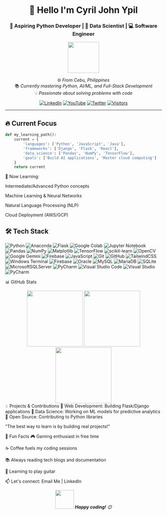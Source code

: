 <div align="center">
  
# 👋 Hello I'm Cyril John Ypil

### 🚀 Aspiring Python Developer | 🧠 Data Scientist | 💻 Software Engineer

<img src="https://media.giphy.com/media/M9gbBd9nbDrOTu1Mqx/giphy.gif" width="100"/>

🌐 *From Cebu, Philippines*  
📚 *Currently mastering Python, AI/ML, and Full-Stack Development*  
💡 *Passionate about solving problems with code*  

[![LinkedIn](https://img.shields.io/badge/LinkedIn-Connect-blue?style=for-the-badge&logo=linkedin)](http://linkedin.com/in/cyril-john-ypil-030b52299)
[![YouTube](https://img.shields.io/badge/YouTube-Subscribe-red?style=for-the-badge&logo=youtube)](https://www.youtube.com/@cyrilypil)
[![Twitter](https://img.shields.io/badge/Twitter-Follow-blue?style=for-the-badge&logo=twitter)](https://x.com/cryoyohan)
[![Visitors](https://komarev.com/ghpvc/?username=CryoYohan&label=Profile%20Views&color=0e75b6&style=for-the-badge)](https://github.com/CryoYohan)

</div>

---

## 🔥 Current Focus

```python
def my_learning_path():
    current = {
        'languages': ['Python', 'JavaScript', 'Java'],
        'frameworks': ['Django', 'Flask', 'React'],
        'data_science': ['Pandas', 'NumPy', 'TensorFlow'],
        'goals': ['Build AI applications', 'Master cloud computing']
    }
    return current
```
📌 Now Learning:

Intermediate/Advanced Python concepts

Machine Learning & Neural Networks

Natural Language Processing (NLP)

Cloud Deployment (AWS/GCP)

## 🛠️ Tech Stack
![Python](https://img.shields.io/badge/python-3670A0?style=for-the-badge&logo=python&logoColor=ffdd54)
![Anaconda](https://img.shields.io/badge/Anaconda-%2344A833.svg?style=for-the-badge&logo=anaconda&logoColor=white)
![Flask](https://img.shields.io/badge/flask-%23000.svg?style=for-the-badge&logo=flask&logoColor=white)
![Google Colab](https://img.shields.io/badge/Google%20Colab-%23F9A825.svg?style=for-the-badge&logo=googlecolab&logoColor=white)
![Jupyter Notebook](https://img.shields.io/badge/jupyter-%23FA0F00.svg?style=for-the-badge&logo=jupyter&logoColor=white)
![Pandas](https://img.shields.io/badge/pandas-%23150458.svg?style=for-the-badge&logo=pandas&logoColor=white)
![NumPy](https://img.shields.io/badge/numpy-%23013243.svg?style=for-the-badge&logo=numpy&logoColor=white)
![Matplotlib](https://img.shields.io/badge/Matplotlib-%23ffffff.svg?style=for-the-badge&logo=Matplotlib&logoColor=black)
![TensorFlow](https://img.shields.io/badge/TensorFlow-%23FF6F00.svg?style=for-the-badge&logo=TensorFlow&logoColor=white) 
![scikit-learn](https://img.shields.io/badge/scikit--learn-%23F7931E.svg?style=for-the-badge&logo=scikit-learn&logoColor=white)
![OpenCV](https://img.shields.io/badge/opencv-%23white.svg?style=for-the-badge&logo=opencv&logoColor=white)
![Google Gemini](https://img.shields.io/badge/google%20gemini-8E75B2?style=for-the-badge&logo=google%20gemini&logoColor=white)
![Firebase](https://img.shields.io/badge/firebase-%23039BE5.svg?style=for-the-badge&logo=firebase)
![JavaScript](https://img.shields.io/badge/javascript-%23323330.svg?style=for-the-badge&logo=javascript&logoColor=%23F7DF1E)
![Git](https://img.shields.io/badge/git-%23F05033.svg?style=for-the-badge&logo=git&logoColor=white)
![GitHub](https://img.shields.io/badge/github-%23121011.svg?style=for-the-badge&logo=github&logoColor=white)
![TailwindCSS](https://img.shields.io/badge/tailwindcss-%2338B2AC.svg?style=for-the-badge&logo=tailwind-css&logoColor=white)
![Windows Terminal](https://img.shields.io/badge/Windows%20Terminal-%234D4D4D.svg?style=for-the-badge&logo=windows-terminal&logoColor=white)
![Firebase](https://img.shields.io/badge/firebase-a08021?style=for-the-badge&logo=firebase&logoColor=ffcd34)
![Oracle](https://img.shields.io/badge/Oracle-F80000?style=for-the-badge&logo=oracle&logoColor=white)
![MySQL](https://img.shields.io/badge/mysql-4479A1.svg?style=for-the-badge&logo=mysql&logoColor=white)
![MariaDB](https://img.shields.io/badge/MariaDB-003545?style=for-the-badge&logo=mariadb&logoColor=white)
![SQLite](https://img.shields.io/badge/sqlite-%2307405e.svg?style=for-the-badge&logo=sqlite&logoColor=white)
![MicrosoftSQLServer](https://img.shields.io/badge/Microsoft%20SQL%20Server-CC2927?style=for-the-badge&logo=microsoft%20sql%20server&logoColor=white)
![PyCharm](https://img.shields.io/badge/pycharm-143?style=for-the-badge&logo=pycharm&logoColor=black&color=black&labelColor=green)
![Visual Studio Code](https://img.shields.io/badge/Visual%20Studio%20Code-0078d7.svg?style=for-the-badge&logo=visual-studio-code&logoColor=white)
![Visual Studio](https://img.shields.io/badge/Visual%20Studio-5C2D91.svg?style=for-the-badge&logo=visual-studio&logoColor=white)
![PyCharm](https://img.shields.io/badge/pycharm-143?style=for-the-badge&logo=pycharm&logoColor=black&color=black&labelColor=green)


📊 GitHub Stats
<div align="center"> <img height="180em" src="https://github-readme-stats.vercel.app/api?username=CryoYohan&show_icons=true&theme=radical&include_all_commits=true&count_private=true"/> <img height="180em" src="https://github-readme-streak-stats.herokuapp.com/?user=CryoYohan&theme=radical"/> </div><div align="center"> <img height="180em" src="https://github-readme-stats.vercel.app/api/top-langs/?username=CryoYohan&layout=compact&theme=radical"/> </div>
💡 Projects & Contributions
🔹 Web Development: Building Flask/Django applications
🔹 Data Science: Working on ML models for predictive analytics
🔹 Open Source: Contributing to Python libraries

"The best way to learn is by building real projects!"

🌟 Fun Facts
🎮 Gaming enthusiast in free time

☕ Coffee fuels my coding sessions

📚 Always reading tech blogs and documentation

🎸 Learning to play guitar

📫 Let's connect: Email Me | LinkedIn

<div align="center"> <img src="https://media.giphy.com/media/LnQjpWaON8nhr21vNW/giphy.gif" width="60"> <em><b>Happy coding!</b> 😊</em> </div> 
